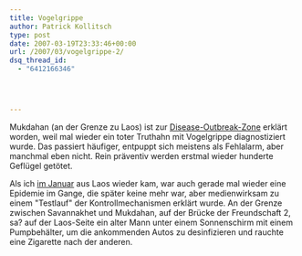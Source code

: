 ```yaml
---
title: Vogelgrippe
author: Patrick Kollitsch
type: post
date: 2007-03-19T23:33:46+00:00
url: /2007/03/vogelgrippe-2/
dsq_thread_id:
  - "6412166346"




---
```

Mukdahan (an der Grenze zu Laos) ist zur [Disease-Outbreak-Zone][1] erklärt worden, weil mal wieder ein toter Truthahn mit Vogelgrippe diagnostiziert wurde. Das passiert häufiger, entpuppt sich meistens als Fehlalarm, aber manchmal eben nicht. Rein präventiv werden erstmal wieder hunderte Geflügel getötet.

Als ich <a href="1098">im Januar</a> aus Laos wieder kam, war auch gerade mal wieder eine Epidemie im Gange, die später keine mehr war, aber medienwirksam zu einem "Testlauf" der Kontrollmechanismen erklärt wurde. An der Grenze zwischen Savannakhet und Mukdahan, auf der Brücke der Freundschaft 2, sa? auf der Laos-Seite ein alter Mann unter einem Sonnenschirm mit einem Pumpbehälter, um die ankommenden Autos zu desinfizieren und rauchte eine Zigarette nach der anderen.

 [1]: http://www.nationmultimedia.com/2007/03/20/national/national_30029693.php